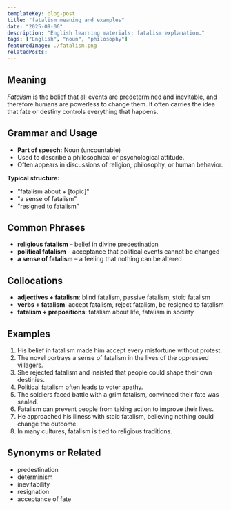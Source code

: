 ```yaml
---
templateKey: blog-post
title: "fatalism meaning and examples"
date: "2025-09-06"
description: "English learning materials; fatalism explanation."
tags: ["English", "noun", "philosophy"]
featuredImage: ./fatalism.png
relatedPosts:
---
```


## Meaning

_Fatalism_ is the belief that all events are predetermined and inevitable, and therefore humans are powerless to change them. It often carries the idea that fate or destiny controls everything that happens.

## Grammar and Usage

- **Part of speech:** Noun (uncountable)
- Used to describe a philosophical or psychological attitude.
- Often appears in discussions of religion, philosophy, or human behavior.

**Typical structure:**

- "fatalism about + \[topic]"
- "a sense of fatalism"
- "resigned to fatalism"

## Common Phrases

- **religious fatalism** – belief in divine predestination
- **political fatalism** – acceptance that political events cannot be changed
- **a sense of fatalism** – a feeling that nothing can be altered

## Collocations

- **adjectives + fatalism**: blind fatalism, passive fatalism, stoic fatalism
- **verbs + fatalism**: accept fatalism, reject fatalism, be resigned to fatalism
- **fatalism + prepositions**: fatalism about life, fatalism in society

## Examples

1. His belief in fatalism made him accept every misfortune without protest.
2. The novel portrays a sense of fatalism in the lives of the oppressed villagers.
3. She rejected fatalism and insisted that people could shape their own destinies.
4. Political fatalism often leads to voter apathy.
5. The soldiers faced battle with a grim fatalism, convinced their fate was sealed.
6. Fatalism can prevent people from taking action to improve their lives.
7. He approached his illness with stoic fatalism, believing nothing could change the outcome.
8. In many cultures, fatalism is tied to religious traditions.

## Synonyms or Related

- predestination
- determinism
- inevitability
- resignation
- acceptance of fate
